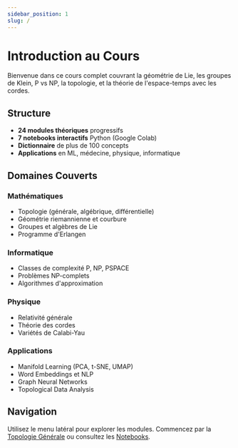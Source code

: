 ```yaml
---
sidebar_position: 1
slug: /
---
```


# Introduction au Cours

Bienvenue dans ce cours complet couvrant la géométrie de Lie, les groupes de Klein, P vs NP, la topologie, et la théorie de l'espace-temps avec les cordes.

## Structure

- **24 modules théoriques** progressifs
- **7 notebooks interactifs** Python (Google Colab)
- **Dictionnaire** de plus de 100 concepts
- **Applications** en ML, médecine, physique, informatique

## Domaines Couverts

### Mathématiques
- Topologie (générale, algébrique, différentielle)
- Géométrie riemannienne et courbure
- Groupes et algèbres de Lie
- Programme d'Erlangen

### Informatique
- Classes de complexité P, NP, PSPACE
- Problèmes NP-complets
- Algorithmes d'approximation

### Physique
- Relativité générale
- Théorie des cordes
- Variétés de Calabi-Yau

### Applications
- Manifold Learning (PCA, t-SNE, UMAP)
- Word Embeddings et NLP
- Graph Neural Networks
- Topological Data Analysis

## Navigation

Utilisez le menu latéral pour explorer les modules. Commencez par la [Topologie Générale](theory/topologie_generale) ou consultez les [Notebooks](notebooks/topologie_varietes).
